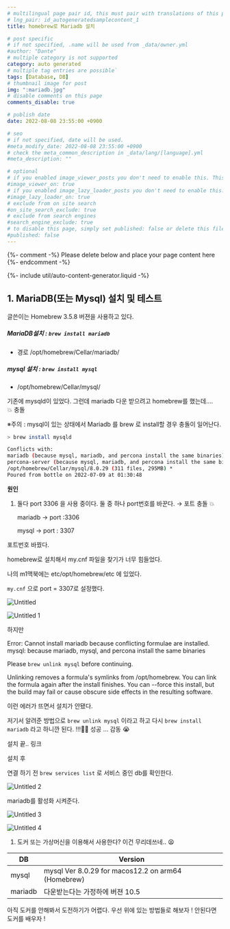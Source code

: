 ```yaml
---
# multilingual page pair id, this must pair with translations of this page. (This name must be unique)
# lng_pair: id_autogeneratedsamplecontent_1
title: homebrew로 Mariadb 설치

# post specific
# if not specified, .name will be used from _data/owner.yml
#author: "Dante"
# multiple category is not supported
category: auto generated
# multiple tag entries are possible`
tags: [Database, DB]
# thumbnail image for post
img: ":mariadb.jpg"
# disable comments on this page
comments_disable: true

# publish date
date: 2022-08-08 23:55:00 +0900

# seo
# if not specified, date will be used.
#meta_modify_date: 2022-08-08 23:55:00 +0900
# check the meta_common_description in _data/lang/[language].yml
#meta_description: ""

# optional
# if you enabled image_viewer_posts you don't need to enable this. This is only if image_viewer_posts = false
#image_viewer_on: true
# if you enabled image_lazy_loader_posts you don't need to enable this. This is only if image_lazy_loader_posts = false
#image_lazy_loader_on: true
# exclude from on site search
#on_site_search_exclude: true
# exclude from search engines
#search_engine_exclude: true
# to disable this page, simply set published: false or delete this file
#published: false
---
```

{%- comment -%} Please delete below and place your page content here {%- endcomment -%}

{%- include util/auto-content-generator.liquid -%}

<!-- outline-start -->



## 1. MariaDB(또는 Mysql) 설치 및 테스트

글쓴이는  Homebrew 3.5.8 버젼을 사용하고 있다.

##### MariaDB설치 : `brew install mariadb`

- 경로 /opt/homebrew/Cellar/mariadb/

##### mysql 설치 :  `brew install mysql`

- /opt/homebrew/Cellar/mysql/

기존에 mysqld이 있었다. 그런데 mariadb 다운 받으려고 homebrew를 했는데….  💥 충돌

※주의 :  mysql이 있는 상태에서 Mariadb 를 brew 로 install할 경우 충돌이 일어난다.

```bash
> brew install mysqld

Conflicts with:
mariadb (because mysql, mariadb, and percona install the same binaries)
percona-server (because mysql, mariadb, and percona install the same binaries)
/opt/homebrew/Cellar/mysql/8.0.29 (311 files, 295MB) *
Poured from bottle on 2022-07-09 at 01:30:48
```

**원인**

1. 둘다 port 3306 을 사용 중이다. 둘 중 하나 port번호를 바꾼다. → 포트 충돌 💥

   mariadb → port :3306

   mysql → port : 3307


포트번호 바꿨다.

homebrew로 설치해서 my.cnf 파일을 찾기가 너무 힘들었다.

나의 m1맥북에는 etc/opt/homebrew/etc 에 있었다.

`my.cnf` 으로 port = 3307로 설정했다.

![Untitled](https://user-images.githubusercontent.com/56623911/183444414-644e9688-0f3b-420e-a7d3-f1d189da62a7.png)

![Untitled 1](https://user-images.githubusercontent.com/56623911/183444415-1a403d8d-95b9-4596-9b36-5c32e17ec4c8.png)

하지만

Error: Cannot install mariadb because conflicting formulae are installed. mysql: because mariadb, mysql, and percona install the same binaries

Please `brew unlink mysql` before continuing.

Unlinking removes a formula's symlinks from /opt/homebrew. You can link the formula again after the install finishes. You can --force this install, but the build may fail or cause obscure side effects in the resulting software.

이런 에러가 뜨면서 설치가 안됐다.

저기서 알려준 방법으로 `brew unlink mysql` 이라고 하고 다시 `brew install mariadb` 라고 하니깐 된다. !!!🎉🎉 성공 … 감동 😭 

설치 끝.. 링크

설치 후

연결 하기 전 `brew services list` 로 서비스 중인 db를 확인한다.

![Untitled 2](https://user-images.githubusercontent.com/56623911/183444423-5d464c17-59cd-468b-a5bd-ac7bcce09120.png)

mariadb를 활성화 시켜준다.

![Untitled 3](https://user-images.githubusercontent.com/56623911/183444432-c27cfcee-2705-4640-bc75-e86f81a059c0.png)

![Untitled 4](https://user-images.githubusercontent.com/56623911/183444437-0bf06521-9355-4133-ab52-257d926922a8.png)

1. 도커 또는 가상머신을 이용해서 사용한다? 이건 무리데쓰네.. 😫

| DB | Version |
| --- | --- |
| mysql | mysql Ver 8.0.29 for macos12.2 on arm64 (Homebrew) |
| mariadb | 다운받는다는 가정하에 버젼 10.5 |


아직 도커를 안해봐서 도전하기가 어렵다. 우선 위에 있는 방법들로 해보자 ! 안된다면 도커를 배우자 !

<!-- outline-end -->
